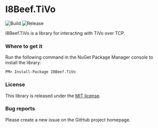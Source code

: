 # I8Beef.TiVo

![Build](https://github.com/i8beef/I8Beef.TiVo/actions/workflows/build.yml/badge.svg?branch=master)
![Release](https://github.com/i8beef/I8Beef.TiVo/actions/workflows/release.yml/badge.svg)

I8Beef.TiVo is a library for interacting with TiVo over TCP.

### Where to get it

Run the following command in the NuGet Package Manager console to install the library:

    PM> Install-Package I8Beef.TiVo

### License

This library is released under the [MIT license](https://github.com/i8beef/I8Beef.TiVo/blob/master/LICENSE).

### Bug reports

Please create a new issue on the GitHub project homepage.